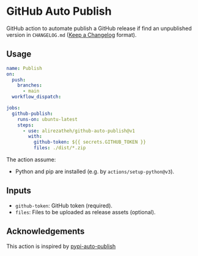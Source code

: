 # GitHub Auto Publish
GitHub action to automate publish a GitHub release if find an unpublished
version in `CHANGELOG.md`
([Keep a Changelog](https://keepachangelog.com/en/1.0.0/) format).

## Usage
```yaml
name: Publish
on:
  push:
    branches:
      - main
  workflow_dispatch:

jobs:
  github-publish:
    runs-on: ubuntu-latest
    steps:
      - use: alirezatheh/github-auto-publish@v1
        with:
          github-token: ${{ secrets.GITHUB_TOKEN }}
          files: ./dist/*.zip
```

The action assume:
- Python and pip are installed (e.g. by `actions/setup-python@v3`).

## Inputs
- `github-token`: GitHub token (required).
- `files`: Files to be uploaded as release assets (optional).

## Acknowledgements
This action is inspired by
[pypi-auto-publish](https://github.com/etils-actions/pypi-auto-publish)
